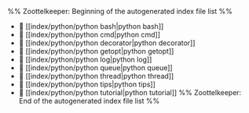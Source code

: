 %% Zoottelkeeper: Beginning of the autogenerated index file list  %%
- 📄 [[index/python/python bash|python bash]]
- 📄 [[index/python/python cmd|python cmd]]
- 📄 [[index/python/python decorator|python decorator]]
- 📄 [[index/python/python getopt|python getopt]]
- 📄 [[index/python/python log|python log]]
- 📄 [[index/python/python queue|python queue]]
- 📄 [[index/python/python thread|python thread]]
- 📄 [[index/python/python tips|python tips]]
- 📄 [[index/python/python tutorial|python tutorial]]
%% Zoottelkeeper: End of the autogenerated index file list  %%
